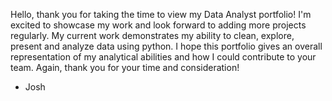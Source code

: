 Hello, thank you for taking the time to view my Data Analyst portfolio! I'm excited to showcase my work and look forward to adding more projects regularly. 
My current work demonstrates my ability to clean, explore, present and analyze data using python. 
I hope this portfolio gives an overall representation of my analytical abilities and how I could contribute to your team.
Again, thank you for your time and consideration!
- Josh
